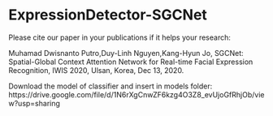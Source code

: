 # ExpressionDetector-SGCNet
Please cite our paper in your publications if it helps your research:
<p>
	Muhamad Dwisnanto Putro,Duy-Linh Nguyen,Kang-Hyun Jo, SGCNet: Spatial-Global Context Attention Network for Real-time Facial Expression Recognition, IWIS 2020, Ulsan, Korea, Dec 13, 2020. 
<p>
Download the model of classifier and insert in models folder:
https://drive.google.com/file/d/1N6rXgCnwZF6kzg4O3Z8_evUjoGfRhjOb/view?usp=sharing
